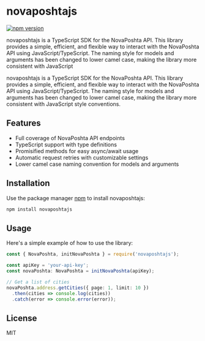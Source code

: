 # novaposhtajs

[![npm version](https://badge.fury.io/js/novaposhtajs.svg)](https://badge.fury.io/js/novaposhtajs)

novaposhtajs is a TypeScript SDK for the NovaPoshta API. This library provides a simple, efficient, and flexible way to interact with the NovaPoshta API using JavaScript/TypeScript. The naming style for models and arguments has been changed to lower camel case, making the library more consistent with JavaScript

novaposhtajs is a TypeScript SDK for the NovaPoshta API. This library provides a simple, efficient, and flexible way to interact with the NovaPoshta API using JavaScript/TypeScript. The naming style for models and arguments has been changed to lower camel case, making the library more consistent with JavaScript style conventions.

## Features

- Full coverage of NovaPoshta API endpoints
- TypeScript support with type definitions
- Promisified methods for easy async/await usage
- Automatic request retries with customizable settings
- Lower camel case naming convention for models and arguments

## Installation

Use the package manager [npm](https://www.npmjs.com/) to install novaposhtajs:

```bash
npm install novaposhtajs
```

## Usage
Here's a simple example of how to use the library:
```typescript
const { NovaPoshta, initNovaPoshta } = require('novaposhtajs');

const apiKey = 'your-api-key';
const novaPoshta: NovaPoshta = initNovaPoshta(apiKey);

// Get a list of cities
novaPoshta.address.getCities({ page: 1, limit: 10 })
  .then(cities => console.log(cities))
  .catch(error => console.error(error));
```

## License
MIT